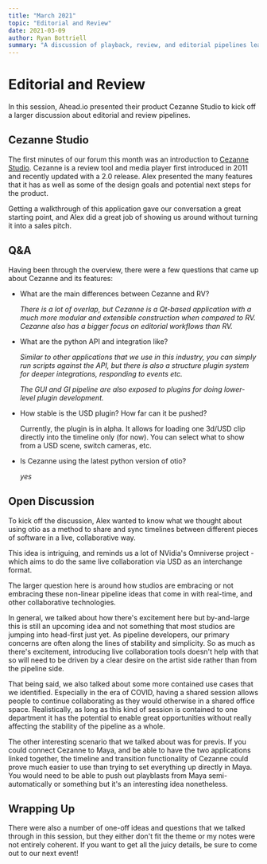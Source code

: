 ```yaml
---
title: "March 2021"
topic: "Editorial and Review"
date: 2021-03-09
author: Ryan Bottriell
summary: "A discussion of playback, review, and editorial pipelines lead by Ahead.io"
---
```


# Editorial and Review

In this session, Ahead.io presented their product Cezanne Studio to kick off a larger discussion about editorial and review pipelines.

## Cezanne Studio

The first minutes of our forum this month was an introduction to [Cezanne Studio](http://cezanne.ahead.io/cezanne-studio/). Cezanne is a review tool and media player first introduced in 2011 and recently updated with a 2.0 release. Alex presented the many features that it has as well as some of the design goals and potential next steps for the product.

Getting a walkthrough of this application gave our conversation a great starting point, and Alex did a great job of showing us around without turning it into a sales pitch.

## Q&A

Having been through the overview, there were a few questions that came up about Cezanne and its features:

- What are the main differences between Cezanne and RV?

  _There is a lot of overlap, but Cezanne is a Qt-based application with a much more modular and extensible construction when compared to RV. Cezanne also has a bigger focus on editorial workflows than RV._

- What are the python API and integration like?

  _Similar to other applications that we use in this industry, you can simply run scripts against the API, but there is also a structure plugin system for deeper integrations, responding to events etc._

  _The GUI and Gl pipeline are also exposed to plugins for doing lower-level plugin development._

- How stable is the USD plugin? How far can it be pushed?

  Currently, the plugin is in alpha. It allows for loading one 3d/USD clip directly into the timeline only (for now). You can select what to show from a USD scene, switch cameras, etc.

- Is Cezanne using the latest python version of otio?

  _yes_

## Open Discussion

To kick off the discussion, Alex wanted to know what we thought about using otio as a method to share and sync timelines between different pieces of software in a live, collaborative way.

This idea is intriguing, and reminds us a lot of NVidia's Omniverse project - which aims to do the same live collaboration via USD as an interchange format.

The larger question here is around how studios are embracing or not embracing these non-linear pipeline ideas that come in with real-time, and other collaborative technologies.

In general, we talked about how there's excitement here but by-and-large this is still an upcoming idea and not something that most studios are jumping into head-first just yet. As pipeline developers, our primary concerns are often along the lines of stability and simplicity. So as much as there's excitement, introducing live collaboration tools doesn't help with that so will need to be driven by a clear desire on the artist side rather than from the pipeline side.

That being said, we also talked about some more contained use cases that we identified. Especially in the era of COVID, having a shared session allows people to continue collaborating as they would otherwise in a shared office space. Realistically, as long as this kind of session is contained to one department it has the potential to enable great opportunities without really affecting the stability of the pipeline as a whole.

The other interesting scenario that we talked about was for previs. If you could connect Cezanne to Maya, and be able to have the two applications linked together, the timeline and transition functionality of Cezanne could prove much easier to use than trying to set everything up directly in Maya. You would need to be able to push out playblasts from Maya semi-automatically or something but it's an interesting idea nonetheless.

## Wrapping Up

There were also a number of one-off ideas and questions that we talked through in this session, but they either don't fit the theme or my notes were not entirely coherent. If you want to get all the juicy details, be sure to come out to our next event!
